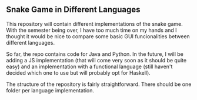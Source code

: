 ## Snake Game in Different Languages

This repository will contain different implementations of the snake game.
With the semester being over, I have too much time on my hands and I
thought it would be nice to compare some basic GUI funcionalities between
different languages.

So far, the repo contains code for Java and Python. In the future, I will be
adding a JS implementation (that will come very soon as it should be quite
easy) and an implementation with a functional language (still haven't decided
which one to use but will probably opt for Haskell).

The structure of the repository is fairly straightforward. There should be
one folder per language implementation.
